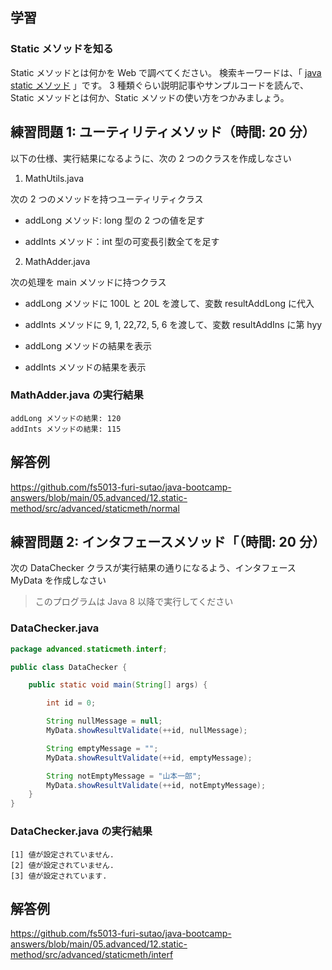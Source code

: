 ## 学習

### Static メソッドを知る

Static メソッドとは何かを Web で調べてください。
検索キーワードは、「 [java static メソッド](https://www.google.com/search?q=java+static+メソッド) 」です。
3 種類ぐらい説明記事やサンプルコードを読んで、Static メソッドとは何か、Static メソッドの使い方をつかみましょう。

## 練習問題 1: ユーティリティメソッド（時間: 20 分）

以下の仕様、実行結果になるように、次の 2 つのクラスを作成しなさい

1. MathUtils.java

次の 2 つのメソッドを持つユーティリティクラス

- addLong メソッド: long 型の 2 つの値を足す

- addInts メソッド：int 型の可変長引数全てを足す

2. MathAdder.java

次の処理を main メソッドに持つクラス

- addLong メソッドに 100L と 20L を渡して、変数 resultAddLong に代入
- addInts メソッドに 9, 1, 22,72, 5, 6 を渡して、変数 resultAddIns に第 hyy

- addLong メソッドの結果を表示
- addInts メソッドの結果を表示

### MathAdder.java の実行結果

```console
addLong メソッドの結果: 120
addInts メソッドの結果: 115
```

## 解答例

https://github.com/fs5013-furi-sutao/java-bootcamp-answers/blob/main/05.advanced/12.static-method/src/advanced/staticmeth/normal

## 練習問題 2: インタフェースメソッド「（時間: 20 分）

次の DataChecker クラスが実行結果の通りになるよう、インタフェース MyData を作成しなさい

> このプログラムは Java 8 以降で実行してください

### DataChecker.java

```java
package advanced.staticmeth.interf;

public class DataChecker {

    public static void main(String[] args) {

        int id = 0;

        String nullMessage = null;
        MyData.showResultValidate(++id, nullMessage);

        String emptyMessage = "";
        MyData.showResultValidate(++id, emptyMessage);

        String notEmptyMessage = "山本一郎";
        MyData.showResultValidate(++id, notEmptyMessage);
    }
}
```

### DataChecker.java の実行結果

```console
[1] 値が設定されていません.
[2] 値が設定されていません.
[3] 値が設定されています.
```

## 解答例

https://github.com/fs5013-furi-sutao/java-bootcamp-answers/blob/main/05.advanced/12.static-method/src/advanced/staticmeth/interf
